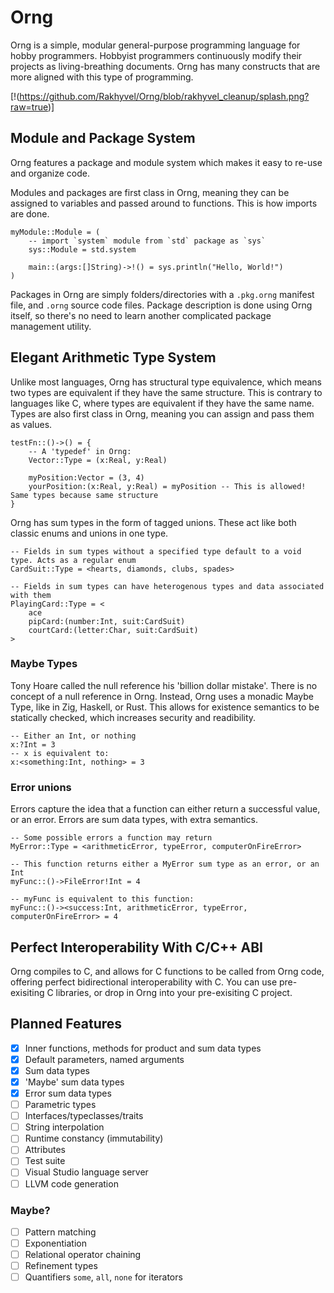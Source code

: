 # Orng
Orng is a simple, modular general-purpose programming language for hobby programmers. Hobbyist programmers continuously modify their projects as living-breathing documents. Orng has many constructs that are more aligned with this type of programming.

[!(https://github.com/Rakhyvel/Orng/blob/rakhyvel_cleanup/splash.png?raw=true)]

## Module and Package System
Orng features a package and module system which makes it easy to re-use and organize code.

Modules and packages are first class in Orng, meaning they can be assigned to variables and passed around to functions. This is how imports are done.
```
myModule::Module = ( 
    -- import `system` module from `std` package as `sys`
    sys::Module = std.system

    main::(args:[]String)->!() = sys.println("Hello, World!")
)
```

Packages in Orng are simply folders/directories with a `.pkg.orng` manifest file, and `.orng` source code files. Package description is done using Orng itself, so there's no need to learn another complicated package management utility.

## Elegant Arithmetic Type System
Unlike most languages, Orng has structural type equivalence, which means two types are equivalent if they have the same structure. This is contrary to languages like C, where types are equivalent if they have the same name. Types are also first class in Orng, meaning you can assign and pass them as values.
```
testFn::()->() = {
    -- A 'typedef' in Orng:
    Vector::Type = (x:Real, y:Real)

    myPosition:Vector = (3, 4)
    yourPosition:(x:Real, y:Real) = myPosition -- This is allowed! Same types because same structure
}
```
Orng has sum types in the form of tagged unions. These act like both classic enums and unions in one type.
```
-- Fields in sum types without a specified type default to a void type. Acts as a regular enum
CardSuit::Type = <hearts, diamonds, clubs, spades>

-- Fields in sum types can have heterogenous types and data associated with them
PlayingCard::Type = <
    ace
    pipCard:(number:Int, suit:CardSuit)
    courtCard:(letter:Char, suit:CardSuit)
>
```
### Maybe Types
Tony Hoare called the null reference his 'billion dollar mistake'. There is no concept of a null reference in Orng. Instead, Orng uses a monadic Maybe Type, like in Zig, Haskell, or Rust. This allows for existence semantics to be statically checked, which increases security and readibility.
```
-- Either an Int, or nothing
x:?Int = 3
-- x is equivalent to:
x:<something:Int, nothing> = 3
```
### Error unions
Errors capture the idea that a function can either return a successful value, or an error. Errors are sum data types, with extra semantics.
```
-- Some possible errors a function may return
MyError::Type = <arithmeticError, typeError, computerOnFireError>

-- This function returns either a MyError sum type as an error, or an Int
myFunc::()->FileError!Int = 4

-- myFunc is equivalent to this function:
myFunc::()-><success:Int, arithmeticError, typeError, computerOnFireError> = 4
```

## Perfect Interoperability With C/C++ ABI
Orng compiles to C, and allows for C functions to be called from Orng code, offering perfect bidirectional interoperability with C. You can use pre-exisiting C libraries, or drop in Orng into your pre-exisiting C project.

## Planned Features
- [x] Inner functions, methods for product and sum data types
- [x] Default parameters, named arguments
- [x] Sum data types
- [x] 'Maybe' sum data types
- [x] Error sum data types
- [ ] Parametric types
- [ ] Interfaces/typeclasses/traits
- [ ] String interpolation
- [ ] Runtime constancy (immutability)
- [ ] Attributes
- [ ] Test suite
- [ ] Visual Studio language server
- [ ] LLVM code generation

### Maybe?
- [ ] Pattern matching
- [ ] Exponentiation
- [ ] Relational operator chaining
- [ ] Refinement types
- [ ] Quantifiers `some`, `all`, `none` for iterators